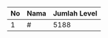 | No | Nama            | Jumlah Level |
|----|-----------------|--------------|
| 1  | #    |    5188        |
